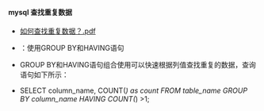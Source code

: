 #### mysql 查找重复数据

- [如何查找重复数据？.pdf](..%2Fstatic%2F%E5%A6%82%E4%BD%95%E6%9F%A5%E6%89%BE%E9%87%8D%E5%A4%8D%E6%95%B0%E6%8D%AE%EF%BC%9F.pdf)

- ：使用GROUP BY和HAVING语句
- GROUP BY和HAVING语句组合使用可以快速根据列值查找重复的数据，查询语句如下所示：
- SELECT column_name, COUNT(*) as count FROM table_name GROUP BY column_name HAVING COUNT(*) >1;